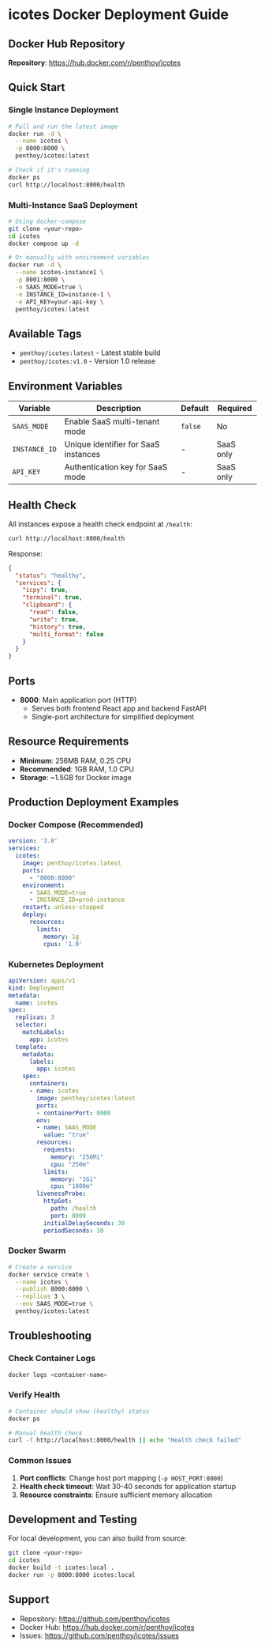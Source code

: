 # icotes Docker Deployment Guide

## Docker Hub Repository
**Repository**: https://hub.docker.com/r/penthoy/icotes

## Quick Start

### Single Instance Deployment
```bash
# Pull and run the latest image
docker run -d \
  --name icotes \
  -p 8000:8000 \
  penthoy/icotes:latest

# Check if it's running
docker ps
curl http://localhost:8000/health
```

### Multi-Instance SaaS Deployment
```bash
# Using docker-compose
git clone <your-repo>
cd icotes
docker compose up -d

# Or manually with environment variables
docker run -d \
  --name icotes-instance1 \
  -p 8001:8000 \
  -e SAAS_MODE=true \
  -e INSTANCE_ID=instance-1 \
  -e API_KEY=your-api-key \
  penthoy/icotes:latest
```

## Available Tags
- `penthoy/icotes:latest` - Latest stable build
- `penthoy/icotes:v1.0` - Version 1.0 release

## Environment Variables

| Variable | Description | Default | Required |
|----------|-------------|---------|----------|
| `SAAS_MODE` | Enable SaaS multi-tenant mode | `false` | No |
| `INSTANCE_ID` | Unique identifier for SaaS instances | - | SaaS only |
| `API_KEY` | Authentication key for SaaS mode | - | SaaS only |

## Health Check
All instances expose a health check endpoint at `/health`:
```bash
curl http://localhost:8000/health
```

Response:
```json
{
  "status": "healthy",
  "services": {
    "icpy": true,
    "terminal": true,
    "clipboard": {
      "read": false,
      "write": true,
      "history": true,
      "multi_format": false
    }
  }
}
```

## Ports
- **8000**: Main application port (HTTP)
  - Serves both frontend React app and backend FastAPI
  - Single-port architecture for simplified deployment

## Resource Requirements
- **Minimum**: 256MB RAM, 0.25 CPU
- **Recommended**: 1GB RAM, 1.0 CPU
- **Storage**: ~1.5GB for Docker image

## Production Deployment Examples

### Docker Compose (Recommended)
```yaml
version: '3.8'
services:
  icotes:
    image: penthoy/icotes:latest
    ports:
      - "8000:8000"
    environment:
      - SAAS_MODE=true
      - INSTANCE_ID=prod-instance
    restart: unless-stopped
    deploy:
      resources:
        limits:
          memory: 1g
          cpus: '1.0'
```

### Kubernetes Deployment
```yaml
apiVersion: apps/v1
kind: Deployment
metadata:
  name: icotes
spec:
  replicas: 3
  selector:
    matchLabels:
      app: icotes
  template:
    metadata:
      labels:
        app: icotes
    spec:
      containers:
      - name: icotes
        image: penthoy/icotes:latest
        ports:
        - containerPort: 8000
        env:
        - name: SAAS_MODE
          value: "true"
        resources:
          requests:
            memory: "256Mi"
            cpu: "250m"
          limits:
            memory: "1Gi"
            cpu: "1000m"
        livenessProbe:
          httpGet:
            path: /health
            port: 8000
          initialDelaySeconds: 30
          periodSeconds: 10
```

### Docker Swarm
```bash
# Create a service
docker service create \
  --name icotes \
  --publish 8000:8000 \
  --replicas 3 \
  --env SAAS_MODE=true \
  penthoy/icotes:latest
```

## Troubleshooting

### Check Container Logs
```bash
docker logs <container-name>
```

### Verify Health
```bash
# Container should show (healthy) status
docker ps

# Manual health check
curl -f http://localhost:8000/health || echo "Health check failed"
```

### Common Issues
1. **Port conflicts**: Change host port mapping (`-p HOST_PORT:8000`)
2. **Health check timeout**: Wait 30-40 seconds for application startup
3. **Resource constraints**: Ensure sufficient memory allocation

## Development and Testing
For local development, you can also build from source:
```bash
git clone <your-repo>
cd icotes
docker build -t icotes:local .
docker run -p 8000:8000 icotes:local
```

## Support
- Repository: https://github.com/penthoy/icotes
- Docker Hub: https://hub.docker.com/r/penthoy/icotes
- Issues: https://github.com/penthoy/icotes/issues
